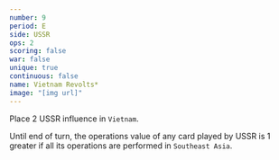 ```yaml
---
number: 9
period: E
side: USSR
ops: 2
scoring: false
war: false
unique: true
continuous: false
name: Vietnam Revolts*
image: "[img url]"
---
```

Place 2 USSR influence in `Vietnam`.

Until end of turn, the operations value of any card played by USSR is 1 greater if all its operations are performed in `Southeast Asia`.
